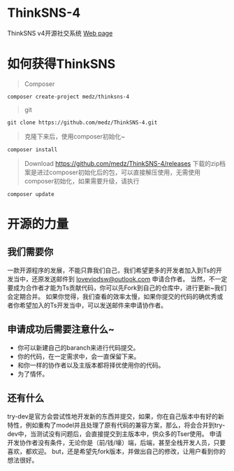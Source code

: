 # ThinkSNS-4
ThinkSNS v4开源社交系统 [Web page](http://www.thinksns.com)

# 如何获得ThinkSNS
> Composer
```shell
composer create-project medz/thinksns-4
```
>
> git
```shell
git clone https://github.com/medz/ThinkSNS-4.git
```
> 克隆下来后，使用composer初始化~
```shell
composer install
```
> Download
https://github.com/medz/ThinkSNS-4/releases
下载的zip档案是进过composer初始化后的包，可以直接解压使用，无需使用composer初始化，如果需要升级，请执行
```shell
composer update
```

# 开源的力量
## 我们需要你
一款开源程序的发展，不能只靠我们自己，我们希望更多的开发者加入到Ts的开发当中，还原发送邮件到 [lovevipdsw@outlook.com](malto://lovevipdsw@outlook.com) 申请合作者。
当然，不一定要成为合作者才能为Ts贡献代码，你可以先Fork到自己的仓库中，进行更新~我们会定期合并。
如果你觉得，我们查看的效率太慢，如果你提交的代码的确优秀或者你希望加入的Ts开发当中，可以发送邮件来申请协作者。
## 申请成功后需要注意什么~
* 你可以新建自己的baranch来进行代码提交。
* 你的代码，在一定需求中，会一直保留下来。
* 和你一样的协作者以及主版本都将择优使用你的代码。
* 为了情怀。
## 还有什么
try-dev是官方会尝试性地开发新的东西并提交，如果，你在自己版本中有好的新特性，例如重构了model并且处理了原有代码的兼容方案，那么，将会合并到try-dev中，当测试没有问题后，会直接提交到主版本中，供众多的Tser使用。
申请开发协作者没有条件，无论你是（前/钱/壕）端，后端，甚至全栈开发人员，只要喜欢，都欢迎。
but，还是希望先fork版本，并做出自己的修改，让用户看到你的想法很好。
